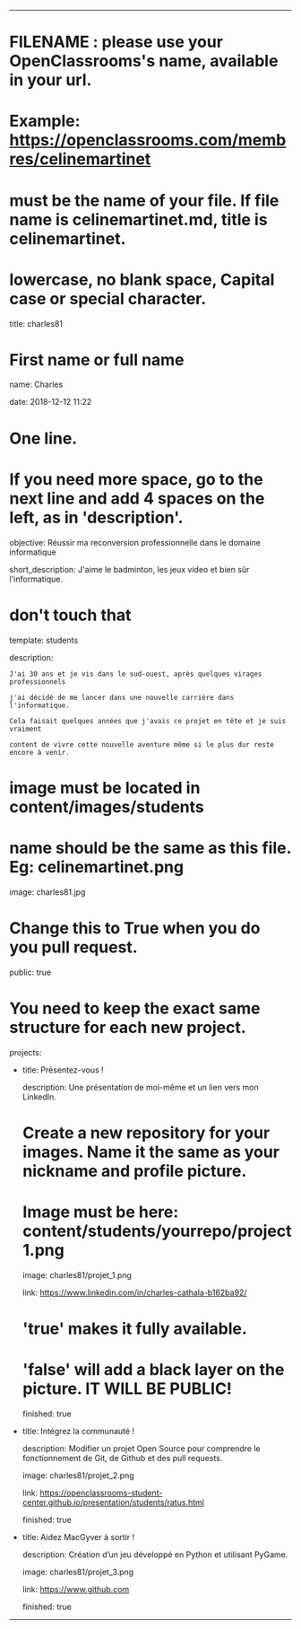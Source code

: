 ---


# FILENAME : please use your OpenClassrooms's name, available in your url.

# Example: https://openclassrooms.com/membres/celinemartinet

# must be the name of your file. If file name is celinemartinet.md, title is celinemartinet.

# lowercase, no blank space, Capital case or special character.

title: charles81


# First name or full name

name: Charles

date: 2018-12-12 11:22


# One line.

# If you need more space, go to the next line and add 4 spaces on the left, as in 'description'.

objective: Réussir ma reconversion professionnelle dans le domaine informatique

short_description: J'aime le badminton, les jeux video et bien sûr l'informatique.


# don't touch that

template: students

description:

    J'ai 30 ans et je vis dans le sud-ouest, après quelques virages professionnels 
	
	j'ai décidé de me lancer dans une nouvelle carrière dans l'informatique. 
	
	Cela faisait quelques années que j'avais ce projet en tête et je suis vraiment 
	
	content de vivre cette nouvelle aventure même si le plus dur reste encore à venir.

# image must be located in content/images/students

# name should be the same as this file. Eg: celinemartinet.png

image: charles81.jpg


# Change this to True when you do you pull request.

public: true


# You need to keep the exact same structure for each new project.

projects:

  - title: Présentez-vous !

    description: Une présentation de moi-même et un lien vers mon LinkedIn.

    # Create a new repository for your images. Name it the same as your nickname and profile picture.

    # Image must be here: content/students/yourrepo/project1.png

    image: charles81/projet_1.png

    link: https://www.linkedin.com/in/charles-cathala-b162ba92/

    # 'true' makes it fully available.

    # 'false' will add a black layer on the picture. IT WILL BE PUBLIC!

    finished: true

  - title: Intégrez la communauté !

    description: Modifier un projet Open Source pour comprendre le fonctionnement de Git, de Github et des pull requests. 

    image: charles81/projet_2.png

    link: https://openclassrooms-student-center.github.io/presentation/students/ratus.html

    finished: true

  - title: Aidez MacGyver à sortir !

    description: Création d’un jeu développé en Python et utilisant PyGame.

    image: charles81/projet_3.png

    link: https://www.github.com

    finished: true

---